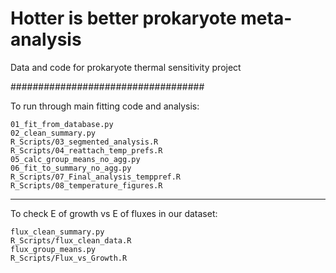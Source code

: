 # Hotter is better prokaryote meta-analysis
Data and code for prokaryote thermal sensitivity project

###################################


To run through main fitting code and analysis:

    01_fit_from_database.py
    02_clean_summary.py
    R_Scripts/03_segmented_analysis.R
    R_Scripts/04_reattach_temp_prefs.R
    05_calc_group_means_no_agg.py
    06_fit_to_summary_no_agg.py
    R_Scripts/07_Final_analysis_temppref.R
    R_Scripts/08_temperature_figures.R

------------------------------------

To check E of growth vs E of fluxes in our dataset:

    flux_clean_summary.py
    R_Scripts/flux_clean_data.R
    flux_group_means.py
    R_Scripts/Flux_vs_Growth.R



